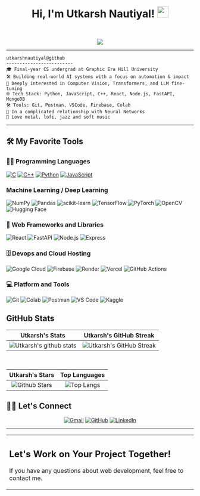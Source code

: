 <h1 align="center">
Hi, I'm Utkarsh Nautiyal!
  <img src="https://media.giphy.com/media/hvRJCLFzcasrR4ia7z/giphy.gif" width="30"></h1>
 
 <!-- <img src="https://gpvc.arturio.dev/utkarshnautiyal" alt="Profile views" align='right'/> <a href="https://github.com/utkarshnautiyal/"> </a>  -->
<br/>

<!-- Typing SVG by DenverCoder1 - https://github.com/DenverCoder1/readme-typing-svg -->
<p align="center">
  <a href="https://github.com/DenverCoder1/readme-typing-svg"><img src="https://readme-typing-svg.herokuapp.com?lines=Computer+Science+Student;Full+Stack+Web+Developer;Freelancer;DS%20|%20AI%20|%20ML%20Enthusiastic;Always%20learning%20new%20things&center=true&width=380&height=45"></a>
</p>
<!-- <img align="left" src="https://github.com/utkarshnautiyal/utkarshnautiyal/blob/af6ffe87d7d570d51709dbf78d406896c213f58c/meh.png" alt="Unfortunately I didn't find the author of the pic, feel to open a pull request if found" width="320" /> -->
<hr>

```
utkarshnautiyal@github
-------------------------
🎓 Final-year CS undergrad at Graphic Era Hill University  
🛠️ Building real-world AI systems with a focus on automation & impact  
🧠 Deeply interested in Computer Vision, Transformers, and LLM fine-tuning  
🌐 Tech Stack: Python, JavaScript, C++, React, Node.js, FastAPI, MongoDB  
🛠️ Tools: Git, Postman, VSCode, Firebase, Colab 
💖 In a complicated relationship with Neural Networks
🎵 Love metal, lofi, jazz and soft music
```
<hr>


## 🛠️ My Favorite Tools

### 👨‍💻 Programming Languages

<p>
     <a href="https://github.com/search?q=user%3ADenverCoder1+language%3Ac"><img alt="C" src="https://custom-icon-badges.demolab.com/badge/C-03599C.svg?logo=c-in-hexagon&logoColor=white"></a>
      <a href="https://github.com/search?q=user%3ADenverCoder1+language%3Acpp"><img alt="C++" src="https://custom-icon-badges.demolab.com/badge/C++-9C033A.svg?logo=cpp2&logoColor=white"></a>
	<a href="https://github.com/search?q=user%3ADenverCoder1+is%3Arepo+language%3Apython"><img alt="Python" src="https://img.shields.io/badge/Python%20-%2314354C.svg?logo=python&logoColor=white"></a>
    <a href="https://github.com/search?q=user%3ADenverCoder1+is%3Arepo+language%3Ajavascript"><img alt="JavaScript" src="https://img.shields.io/badge/JavaScript%20-%23F7DF1E.svg?logo=javascript&logoColor=black"></a>

### Machine Learning / Deep Learning
 ![NumPy](https://img.shields.io/badge/NumPy-013243?style=flat&logo=numpy&logoColor=white)  ![Pandas](https://img.shields.io/badge/Pandas-150458?style=flat&logo=pandas&logoColor=white)  ![scikit-learn](https://img.shields.io/badge/Scikit--Learn-F7931E?style=flat&logo=scikit-learn&logoColor=white)  ![TensorFlow](https://img.shields.io/badge/TensorFlow-FF6F00?style=flat&logo=tensorflow&logoColor=white) ![PyTorch](https://img.shields.io/badge/PyTorch-EE4C2C?style=flat&logo=pytorch&logoColor=white)  ![OpenCV](https://img.shields.io/badge/OpenCV-5C3EE8?style=flat&logo=opencv&logoColor=white)  ![Hugging Face](https://img.shields.io/badge/Hugging%20Face-FFD21F?style=flat&logo=huggingface&logoColor=black)


### 🧰 Web Frameworks and Libraries

 ![React](https://img.shields.io/badge/React-20232A?style=flat&logo=react&logoColor=61DAFB)
 ![FastAPI](https://img.shields.io/badge/FastAPI-009688?style=flat&logo=fastapi&logoColor=white)
 ![Node.js](https://img.shields.io/badge/Node.js-339933?style=flat&logo=node.js&logoColor=white)
 ![Express](https://img.shields.io/badge/Express.js-000000?style=flat&logo=express&logoColor=white)

### 🗄️ Devops and Cloud Hosting

 ![Google Cloud](https://img.shields.io/badge/Google%20Cloud-4285F4?style=flat&logo=googlecloud&logoColor=white)
 ![Firebase](https://img.shields.io/badge/Firebase-FFCA28?style=flat&logo=firebase&logoColor=black)
 ![Render](https://img.shields.io/badge/Render-46E3B7?style=flat&logo=render&logoColor=black)
 ![Vercel](https://img.shields.io/badge/Vercel-000000?style=flat&logo=vercel&logoColor=white)
 ![GitHub Actions](https://img.shields.io/badge/GitHub%20Actions-2088FF?style=flat&logo=githubactions&logoColor=white)


### 💻 Platform and Tools

 ![Git](https://img.shields.io/badge/Git-F05032?style=flat&logo=git&logoColor=white)
  ![Colab](https://img.shields.io/badge/Google%20Colab-F9AB00?style=flat&logo=googlecolab&logoColor=black)
 ![Postman](https://img.shields.io/badge/Postman-FF6C37?style=flat&logo=postman&logoColor=white)
 ![VS Code](https://img.shields.io/badge/VS%20Code-007ACC?style=flat&logo=visualstudiocode&logoColor=white)
 ![Kaggle](https://img.shields.io/badge/Kaggle-20BEFF?style=flat&logo=kaggle&logoColor=white)
<!-- 
### 👨🏽‍💻 Workspace
<p>
    <a href="#"><img alt="Macbook Air M1" src="https://img.shields.io/badge/Apple-MacBook_Air_2020-999999?style=for-the-badge&logo=apple&logoColor=white"></a>
    <a href="#"><img alt="Spotify" src="https://img.shields.io/badge/Spotify-1ED760?&style=for-the-badge&logo=spotify&logoColor=white"></a>
</p> -->


## GitHub Stats

| Utkarsh's Stats | Utkarsh's GitHub Streak |
|:----------------:|:-----------------------:|
| ![Utkarsh's github stats](https://github-readme-stats.vercel.app/api?username=utcrxsh&show_icons=true&theme=algolia) | ![Utkarsh's GitHub Streak](https://github-readme-streak-stats.herokuapp.com/?user=utcrxsh&theme=algolia) |
<br>

| Utkarsh's Stars | Top Languages |
|:----------------:|:-------------:|
| ![Github Stars](https://github-readme-stats.vercel.app/api?username=utcrxsh&show_icons=true&locale=en&count_private=true&hide_rank=true&custom_title=My%20GitHub%20Stats&disable_animations=true&theme=algolia) | ![Top Langs](https://github-readme-stats.vercel.app/api/top-langs/?username=utcrxsh&langs_count=8&theme=algolia&layout=compact) |



## 🙋‍♀️ Let's Connect
<p align="center">
  <!-- <a href=""><img src="https://img.icons8.com/bubbles/50/000000/web.png" alt="Website"/></a> -->
	<a href="mailto:utkarshnautiyal321@gmail.com"><img src="https://img.icons8.com/bubbles/50/000000/gmail.png" title='Gmail' alt="Gmail"/></a>
	<a href="https://github.com/utcrxsh"><img src="https://img.icons8.com/bubbles/50/000000/github.png" title='GitHub' alt="GitHub"/></a>
	<a href="https://www.linkedin.com/in/utkarshnautiyal/"><img src="https://img.icons8.com/bubbles/50/000000/linkedin.png" title='LinkedIn' alt="LinkedIn"/></a>
	<!-- <a href="https://twitter.com/jay_pavasiya"><img src="https://img.icons8.com/bubbles/50/000000/twitter-circled.png" title='Twitter' alt="twitter"/></a> -->
	<!-- <a href="https://stackoverflow.com/users/13516564/jay"><img src="https://img.icons8.com/bubbles/50/000000/module.png" title='Stack Overflow' alt="stack overflow"/></a> -->
	<!-- <a href=""><img src="https://img.icons8.com/bubbles/50/000000/instagram.png" alt="Instagram"/></a>
	<a href=""><img src="https://img.icons8.com/bubbles/50/000000/youtube.png" alt="Youtube"/></a> -->
	
</p>


<table style="border: none">
  <tr>
  <td width="100%" valign="top">

## Let's Work on Your Project Together!

If you have any questions about web development, feel free to contact me.
  </td>
 


------
<!-- Credits: [utkarshnautiyal](https://github.com/utkarshnautiyal) -->
